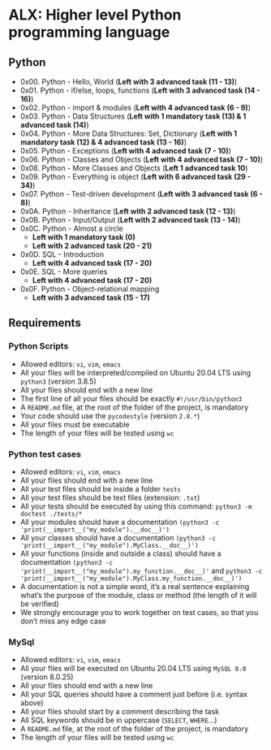# ALX: Higher level Python programming language
## Python
- 0x00. Python - Hello, World (**Left with 3 advanced task (11 - 13)**)
- 0x01. Python - if/else, loops, functions (**Left with 3 advanced task (14 - 16)**)
- 0x02. Python - import & modules (**Left with 4 advanced task (6 - 9)**)
- 0x03. Python - Data Structures (**Left with 1 mandatory task (13) & 1 advanced task (14)**)
- 0x04. Python - More Data Structures: Set, Dictionary (**Left with 1 mandatory task (12) & 4 advanced task (13 - 16)**)
- 0x05. Python - Exceptions (**Left with 4 advanced task (7 - 10)**)
- 0x06. Python - Classes and Objects (**Left with 4 advanced task (7 - 10)**)
- 0x08. Python - More Classes and Objects (**Left 1 advanced task 10**)
- 0x09. Python - Everything is object (**Left with 6 advanced task (29 - 34)**)
- 0x07. Python - Test-driven development (**Left with 3 advanced task (6 - 8)**)
- 0x0A. Python - Inheritance (**Left with 2 advanced task (12 - 13)**)
- 0x0B. Python - Input/Output (**Left with 2 advanced task (13 - 14)**)
- 0x0C. Python - Almost a circle 
    * **Left with 1 mandatory task (0)**
    * **Left with 2 advanced task (20 - 21)**
- 0x0D. SQL - Introduction
    * **Left with 4 advanced task (17 - 20)**
- 0x0E. SQL - More queries
    * **Left with 4 advanced task (17 - 20)**
- 0x0F. Python - Object-relational mapping
    * **Left with 3 advanced task (15 - 17)**

## Requirements
### Python Scripts
- Allowed editors: `vi`, `vim`, `emacs`
- All your files will be interpreted/compiled on Ubuntu 20.04 LTS using `python3` (version 3.8.5)
- All your files should end with a new line
- The first line of all your files should be exactly `#!/usr/bin/python3`
- A `README.md` file, at the root of the folder of the project, is mandatory
- Your code should use the `pycodestyle` (version `2.8.*`)
- All your files must be executable
- The length of your files will be tested using `wc`

### Python test cases
- Allowed editors: `vi`, `vim`, `emacs`
- All your files should end with a new line
- All your test files should be inside a folder `tests`
- All your test files should be text files (extension: `.txt`)
- All your tests should be executed by using this command: `python3 -m doctest ./tests/*`
- All your modules should have a documentation `(python3 -c 'print(__import__("my_module").__doc__)')`
- All your classes should have a documentation `(python3 -c 'print(__import__("my_module").MyClass.__doc__)')`
- All your functions (inside and outside a class) should have a documentation `(python3 -c 'print(__import__("my_module").my_function.__doc__)'` and `python3 -c 'print(__import__("my_module").MyClass.my_function.__doc__)')`
- A documentation is not a simple word, it’s a real sentence explaining what’s the purpose of the module, class or method (the length of it will be verified)
- We strongly encourage you to work together on test cases, so that you don’t miss any edge case
### MySql
- Allowed editors: `vi`, `vim`, `emacs`
- All your files will be executed on Ubuntu 20.04 LTS using `MySQL 8.0` (version 8.0.25)
- All your files should end with a new line
- All your SQL queries should have a comment just before (i.e. syntax above)
- All your files should start by a comment describing the task
- All SQL keywords should be in uppercase (`SELECT`, `WHERE`…)
- A `README.md` file, at the root of the folder of the project, is mandatory
- The length of your files will be tested using `wc`
